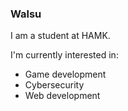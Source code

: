 ### Walsu

I am a student at HAMK. 

I'm currently interested in:
- Game development
- Cybersecurity
- Web development
